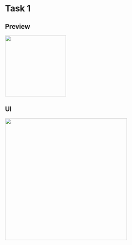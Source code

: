 # Task 1

## Preview

<img src="https://res.cloudinary.com/dfeenbdhb/image/upload/v1664895791/alterra_gif/23%20Flutter%20Animation/task_01_cbtg3n.gif" width="200" />

## UI

<img src="https://res.cloudinary.com/dfeenbdhb/image/upload/v1664895687/alterra_gif/23%20Flutter%20Animation/task_1_xqzbbq.png" width="400" />
